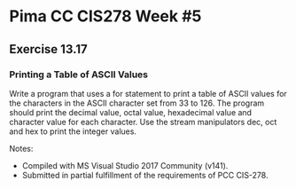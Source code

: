 # Pima CC CIS278 Week #5 
## Exercise 13.17 
### Printing a Table of ASCII Values

Write a program that uses a for statement to print a table of ASCII values for the characters in the ASCII character set from 33 to 126. The program should print the decimal value, octal value, hexadecimal value and character value for each character. Use the stream manipulators dec, oct and hex to print the integer values.

Notes:
* Compiled with MS Visual Studio 2017 Community (v141).
* Submitted in partial fulfillment of the requirements of PCC CIS-278.
